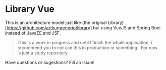 # Library Vue

This is an architecture model just like (the original Library)[https://github.com/arthurgregorio/library] but using VueJS and Spring Boot instead of JavaEE and JSF.

> This is a work in progress and until I finish the whole application, i recommend you to not use this in production or something.. For now is just a study repository.

Have questions or sugestions? Fill an issue!
